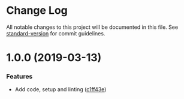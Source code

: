 # Change Log

All notable changes to this project will be documented in this file. See [standard-version](https://github.com/conventional-changelog/standard-version) for commit guidelines.

# 1.0.0 (2019-03-13)


### Features

* Add code, setup and linting ([c1ff43e](https://github.com/robcalcroft/react-use-input/commit/c1ff43e))
